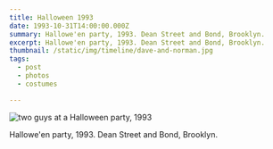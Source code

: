 ```yaml
---
title: Halloween 1993
date: 1993-10-31T14:00:00.000Z
summary: Hallowe'en party, 1993. Dean Street and Bond, Brooklyn.
excerpt: Hallowe'en party, 1993. Dean Street and Bond, Brooklyn.
thumbnail: /static/img/timeline/dave-and-norman.jpg
tags:
  - post 
  - photos 
  - costumes

---
```


![two guys at a Halloween party, 1993](/static/img/timeline/dave-and-norman.jpg "two guys at a Halloween party, 1993")

Hallowe'en party, 1993. Dean Street and Bond, Brooklyn.